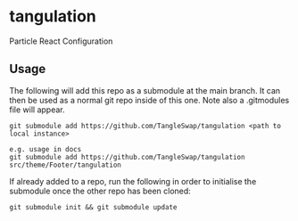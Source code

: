 # tangulation

Particle React Configuration

## Usage

The following will add this repo as a submodule at the main branch. It
can then be used as a normal git repo inside of this one. Note also a
.gitmodules file will appear.

```
git submodule add https://github.com/TangleSwap/tangulation <path to
local instance>

e.g. usage in docs
git submodule add https://github.com/TangleSwap/tangulation src/theme/Footer/tangulation
```

If already added to a repo, run the following in order to initialise the
submodule once the other repo has been cloned:

```
git submodule init && git submodule update
```